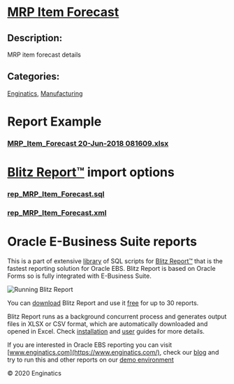 # [MRP Item Forecast](https://www.enginatics.com/reports/mrp-item-forecast)
## Description: 
MRP item forecast details
## Categories: 
[Enginatics](https://www.enginatics.com/library/?pg=1&category[]=Enginatics), [Manufacturing](https://www.enginatics.com/library/?pg=1&category[]=Manufacturing)
# Report Example
### [MRP_Item_Forecast 20-Jun-2018 081609.xlsx](https://www.enginatics.com/example/mrp-item-forecast)
# [Blitz Report™](https://www.enginatics.com/blitz-report) import options
### [rep_MRP_Item_Forecast.sql](https://www.enginatics.com/export/mrp-item-forecast)
### [rep_MRP_Item_Forecast.xml](https://www.enginatics.com/xml/mrp-item-forecast)
# Oracle E-Business Suite reports

This is a part of extensive [library](https://www.enginatics.com/library/) of SQL scripts for [Blitz Report™](https://www.enginatics.com/blitz-report/) that is the fastest reporting solution for Oracle EBS. Blitz Report is based on Oracle Forms so is fully integrated with E-Business Suite. 

![Running Blitz Report](https://www.enginatics.com/wp-content/uploads/2018/01/Running-blitz-report.png) 

You can [download](https://www.enginatics.com/download/) Blitz Report and use it [free](https://www.enginatics.com/pricing/) for up to 30 reports. 

Blitz Report runs as a background concurrent process and generates output files in XLSX or CSV format, which are automatically downloaded and opened in Excel. Check [installation](https://www.enginatics.com/installation-guide/) and [user](https://www.enginatics.com/user-guide/) guides for more details.

If you are interested in Oracle EBS reporting you can visit [www.enginatics.com](https://www.enginatics.com/), check our [blog](https://www.enginatics.com/blog) and try to run this and other reports on our [demo environment](http://demo.enginatics.com/)

© 2020 Enginatics